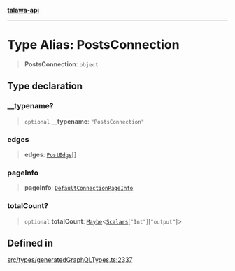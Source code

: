 [**talawa-api**](../../../README.md)

***

# Type Alias: PostsConnection

> **PostsConnection**: `object`

## Type declaration

### \_\_typename?

> `optional` **\_\_typename**: `"PostsConnection"`

### edges

> **edges**: [`PostEdge`](PostEdge.md)[]

### pageInfo

> **pageInfo**: [`DefaultConnectionPageInfo`](DefaultConnectionPageInfo.md)

### totalCount?

> `optional` **totalCount**: [`Maybe`](Maybe.md)\<[`Scalars`](Scalars.md)\[`"Int"`\]\[`"output"`\]\>

## Defined in

[src/types/generatedGraphQLTypes.ts:2337](https://github.com/Suyash878/talawa-api/blob/b5a9d8b4a1ea678a3d6f5b710b3721f91a3052fc/src/types/generatedGraphQLTypes.ts#L2337)
